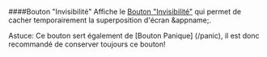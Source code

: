 ####Bouton "Invisibilité"
Affiche le [Bouton "Invisibilité"](/buttons#button_hide) qui permet de cacher temporairement la superposition d'écran &appname;.

Astuce: Ce bouton sert également de [Bouton Panique] (/panic), il est donc recommandé de conserver toujours ce bouton!
